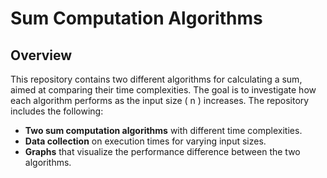 # Sum Computation Algorithms

## Overview

This repository contains two different algorithms for calculating a sum, aimed at comparing their time complexities. 
The goal is to investigate how each algorithm performs as the input size \( n \) increases. The repository includes the following:

- **Two sum computation algorithms** with different time complexities.
- **Data collection** on execution times for varying input sizes.
- **Graphs** that visualize the performance difference between the two algorithms.
